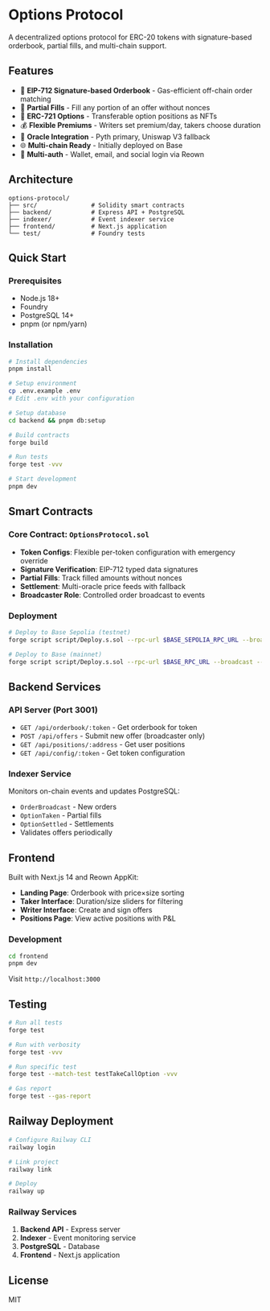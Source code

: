 # Options Protocol

A decentralized options protocol for ERC-20 tokens with signature-based orderbook, partial fills, and multi-chain support.

## Features

- 📝 **EIP-712 Signature-based Orderbook** - Gas-efficient off-chain order matching
- 🔄 **Partial Fills** - Fill any portion of an offer without nonces
- 🎨 **ERC-721 Options** - Transferable option positions as NFTs
- 💰 **Flexible Premiums** - Writers set premium/day, takers choose duration
- 🔮 **Oracle Integration** - Pyth primary, Uniswap V3 fallback
- 🌐 **Multi-chain Ready** - Initially deployed on Base
- 🔐 **Multi-auth** - Wallet, email, and social login via Reown

## Architecture

```
options-protocol/
├── src/               # Solidity smart contracts
├── backend/           # Express API + PostgreSQL
├── indexer/           # Event indexer service
├── frontend/          # Next.js application
└── test/              # Foundry tests
```

## Quick Start

### Prerequisites

- Node.js 18+
- Foundry
- PostgreSQL 14+
- pnpm (or npm/yarn)

### Installation

```bash
# Install dependencies
pnpm install

# Setup environment
cp .env.example .env
# Edit .env with your configuration

# Setup database
cd backend && pnpm db:setup

# Build contracts
forge build

# Run tests
forge test -vvv

# Start development
pnpm dev
```

## Smart Contracts

### Core Contract: `OptionsProtocol.sol`

- **Token Configs**: Flexible per-token configuration with emergency override
- **Signature Verification**: EIP-712 typed data signatures
- **Partial Fills**: Track filled amounts without nonces
- **Settlement**: Multi-oracle price feeds with fallback
- **Broadcaster Role**: Controlled order broadcast to events

### Deployment

```bash
# Deploy to Base Sepolia (testnet)
forge script script/Deploy.s.sol --rpc-url $BASE_SEPOLIA_RPC_URL --broadcast

# Deploy to Base (mainnet)
forge script script/Deploy.s.sol --rpc-url $BASE_RPC_URL --broadcast --verify
```

## Backend Services

### API Server (Port 3001)

- `GET /api/orderbook/:token` - Get orderbook for token
- `POST /api/offers` - Submit new offer (broadcaster only)
- `GET /api/positions/:address` - Get user positions
- `GET /api/config/:token` - Get token configuration

### Indexer Service

Monitors on-chain events and updates PostgreSQL:
- `OrderBroadcast` - New orders
- `OptionTaken` - Partial fills
- `OptionSettled` - Settlements
- Validates offers periodically

## Frontend

Built with Next.js 14 and Reown AppKit:

- **Landing Page**: Orderbook with price×size sorting
- **Taker Interface**: Duration/size sliders for filtering
- **Writer Interface**: Create and sign offers
- **Positions Page**: View active positions with P&L

### Development

```bash
cd frontend
pnpm dev
```

Visit `http://localhost:3000`

## Testing

```bash
# Run all tests
forge test

# Run with verbosity
forge test -vvv

# Run specific test
forge test --match-test testTakeCallOption -vvv

# Gas report
forge test --gas-report
```

## Railway Deployment

```bash
# Configure Railway CLI
railway login

# Link project
railway link

# Deploy
railway up
```

### Railway Services

1. **Backend API** - Express server
2. **Indexer** - Event monitoring service
3. **PostgreSQL** - Database
4. **Frontend** - Next.js application

## License

MIT
